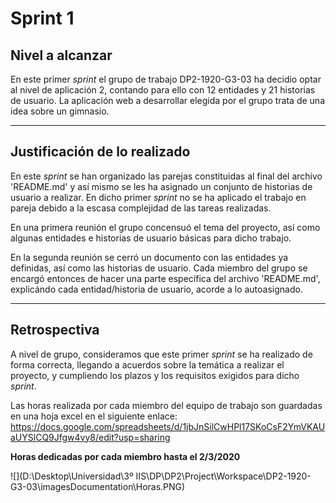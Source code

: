 # Sprint 1

## Nivel a alcanzar

En este primer _sprint_ el grupo de trabajo DP2-1920-G3-03 ha decidio optar al nivel de aplicación 2, contando para ello con 12 entidades y 21 historias de usuario. La aplicación web a desarrollar elegida por el grupo trata de una idea sobre un gimnasio.

---

## Justificación de lo realizado

En este _sprint_ se han organizado las parejas constituidas al final del archivo 'README.md' y así mismo se les ha asignado un conjunto de historias de usuario a realizar. En dicho primer _sprint_ no se ha aplicado el trabajo en pareja debido a la escasa complejidad de las tareas realizadas.

En una primera reunión el grupo concensuó el tema del proyecto, así como algunas entidades e historias de usuario básicas para dicho trabajo.

En la segunda reunión se cerró un documento con las entidades ya definidas, así como las historias de usuario. Cada miembro del grupo se encargó entonces de hacer una parte específica del archivo 'README.md', explicándo cada entidad/historia de usuario, acorde a lo autoasignado.

---

## Retrospectiva

A nivel de grupo, consideramos que este primer _sprint_ se ha realizado de forma correcta, llegando a acuerdos sobre la temática a realizar el proyecto, y cumpliendo los plazos y los requisitos exigidos para dicho _sprint_.

Las horas realizada por cada miembro del equipo de trabajo son guardadas en una hoja excel en el siguiente enlace: https://docs.google.com/spreadsheets/d/1jbJnSilCwHPl17SKoCsF2YmVKAUaUYSlCQ9Jfgw4vy8/edit?usp=sharing

**Horas dedicadas por cada miembro hasta el 2/3/2020**

![](D:\Desktop\Universidad\3º IIS\DP\DP2\Project\Workspace\DP2-1920-G3-03\imagesDocumentation\Horas.PNG)